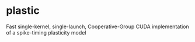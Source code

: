 # plastic
Fast single-kernel, single-launch, Cooperative-Group CUDA implementation of a spike-timing plasticity model
